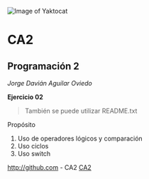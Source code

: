 ![Image of Yaktocat](https://octodex.github.com/images/labtocat.png)

# CA2

## Programación 2
*Jorge Davián Aguilar Oviedo*

**Ejercicio 02**

>También se puede utilizar README.txt

Propósito
  1. Uso de operadores lógicos y comparación
  2. Uso ciclos
  3. Uso switch

http://github.com - CA2
[CA2](https://github.com/Programacion-II/CA2)
